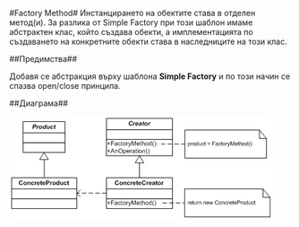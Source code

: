 ﻿#Factory Method#
Инстанцирането на обектите става в отделен метод(и). За разлика от Simple Factory при този шаблон имаме абстрактен клас, който създава обекти, а имплементацията по създаването на конкретните обекти става в наследниците на този клас.

##Предимства##

Добавя се абстракция върху шаблона **Simple Factory** и по този начин се спазва open/close принципа.

##Диаграма##

![Alt text](factoryMethod.gif)